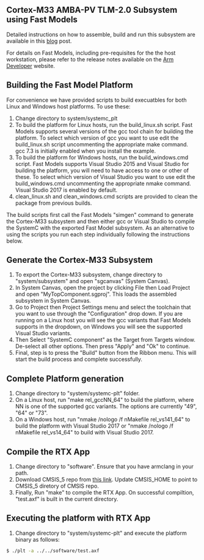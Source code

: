 ## Cortex-M33 AMBA-PV TLM-2.0 Subsystem using Fast Models

Detailed instructions on how to assemble, build and run this subsystem are available
in this [blog](https://community.arm.com/developer/tools-software/tools/b/tools-software-ides-blog/posts/cortex-m33-systemc-subsystem-using-fast-models) post.

For details on Fast Models, including pre-requisites for the the host workstation, please refer to the release notes available on the [Arm Developer](https://developer.arm.com/tools-and-software/simulation-models/fast-models/release-history) website.

## Building the Fast Model Platform

For convenience we have provided scripts to build execuatbles for both Linux and Windows host platforms.  To use these:

1. Change directory to system/systemc_plt
2. To build the platform for Linux hosts, run the build_linux.sh script. Fast Models supports several versions of the gcc tool chain for building the platform.  To select which version of gcc you want to use edit the build_linux.sh script uncommenting the appropriate make command.  gcc 7.3 is initially enabled when you install the example.
3. To build the platform for Windows hosts, run the build_windows.cmd script. Fast Models supports Visual Studio 2015 and Visual Studio for building the platform, you will need to have access to one or other of these. To select which version of Visual Studio you want to use edit the build_windows.cmd uncommenting the appropriate nmake command. Visual Studio 2017 is enabled by default.
4. clean_linux.sh and clean_windows.cmd scripts are provided to clean the package from previous builds.

The build scripts first call the Fast Models "simgen" command to generate the Cortex-M33 subsystem and then either gcc or Visual Studio to compile the SystemC with the exported Fast Model subsystem. As an alternative to using the scripts you run each step individually following the instructions below.

## Generate the Cortex-M33 Subsystem

1. To export the Cortex-M33 subsystem, change directory to "system/subsystem" and open "sgcanvas" (System Canvas).
2. In System Canvas, open the project by clicking File then Load Project and open "MyTopComponent.sgproj". This loads the assembled subsystem in System Canvas.
3. Go to Project then Project Settings menu and select the toolchain that you want to use through  the "Configuration" drop down. If you are running on a Linux host you will see the gcc variants that Fast Models supports in the dropdown, on Windows you will see the supported Visual Studio variants.
4. Then Select "SystemC component" as the Target from Targets window. De-select all other options. Then press "Apply" and "Ok" to continue.
5. Final, step is to press the "Build" button from the Ribbon menu. This will start the build process and complete successfully.

## Complete Platform generation

1. Change directory to "system/systemc-plt" folder.
2. On a Linux host, run "make rel_gccNN_64" to build the platform, where NN is one of the supported gcc variants.  The options are currently "49", "64" or "73".
3. On a Windows host, run "nmake /nologo /f nMakefile rel_vs141_64" to build the platform with Visual Studio 2017 or "nmake /nologo /f nMakefile rel_vs14_64" to build with Visual Studio 2017.

## Compile the RTX App

1. Change directory to "software". Ensure that you have armclang in your path.
2. Download CMSIS\_5 repo from [this link](https://github.com/ARM-software/CMSIS_5). Update CMSIS\_HOME to point to CMSIS\_5 diretory of CMSIS repo.
2. Finally, Run "make" to compile the RTX App. On successful compiltion, "test.axf" is built in the current directory.

## Executing the platform with RTX App

1. Change directory to "system/systemc-plt" and execute the platform binary as follows:
```bash
$ ./plt -a ../../software/test.axf
```

